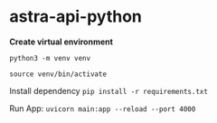 # astra-api-python


**Create virtual environment**

``
python3 -m venv venv
``

``
source venv/bin/activate
``


Install dependency
``
pip install -r requirements.txt
``


Run App:
``
uvicorn main:app --reload --port 4000
``
